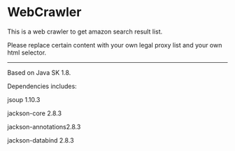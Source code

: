 # WebCrawler

This is a web crawler to get amazon search result list.

Please replace certain content with your own legal proxy list and your own html selector. 

----------------------------------------

Based on Java SK 1.8.

Dependencies includes:

jsoup 1.10.3

jackson-core 2.8.3

jackson-annotations2.8.3

jackson-databind 2.8.3




